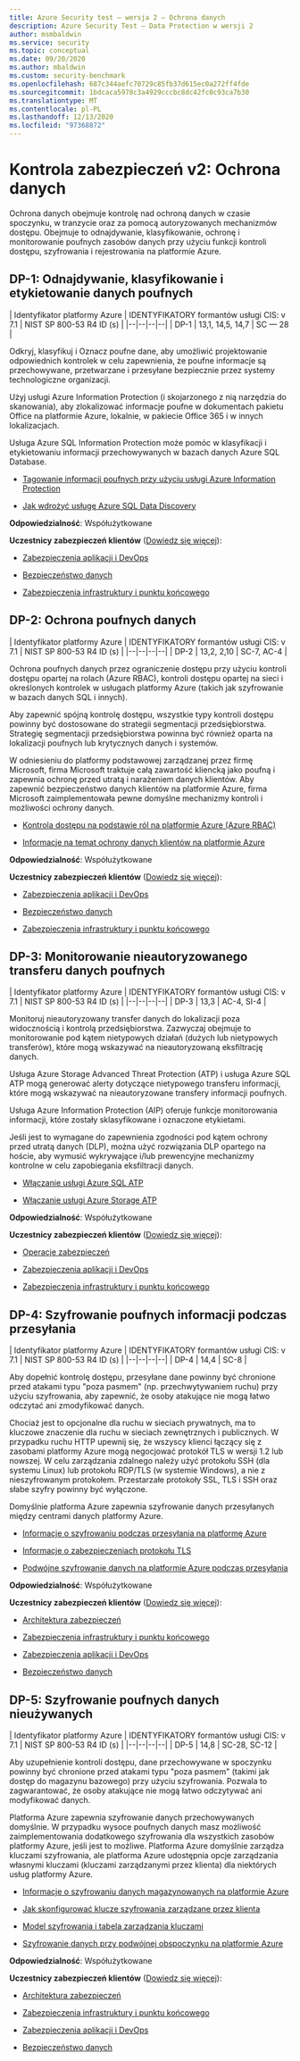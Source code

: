 ```yaml
---
title: Azure Security test — wersja 2 — Ochrona danych
description: Azure Security Test — Data Protection w wersji 2
author: msmbaldwin
ms.service: security
ms.topic: conceptual
ms.date: 09/20/2020
ms.author: mbaldwin
ms.custom: security-benchmark
ms.openlocfilehash: 687c344aefc70729c85fb37d615ec0a272ff4fde
ms.sourcegitcommit: 1bdcaca5978c3a4929cccbc8dc42fc0c93ca7b30
ms.translationtype: MT
ms.contentlocale: pl-PL
ms.lasthandoff: 12/13/2020
ms.locfileid: "97368872"
---
```

# <a name="security-control-v2-data-protection"></a>Kontrola zabezpieczeń v2: Ochrona danych

Ochrona danych obejmuje kontrolę nad ochroną danych w czasie spoczynku, w tranzycie oraz za pomocą autoryzowanych mechanizmów dostępu. Obejmuje to odnajdywanie, klasyfikowanie, ochronę i monitorowanie poufnych zasobów danych przy użyciu funkcji kontroli dostępu, szyfrowania i rejestrowania na platformie Azure.

## <a name="dp-1-discovery-classify-and-label-sensitive-data"></a>DP-1: Odnajdywanie, klasyfikowanie i etykietowanie danych poufnych

| Identyfikator platformy Azure | IDENTYFIKATORY formantów usługi CIS: v 7.1 | NIST SP 800-53 R4 ID (s) |
|--|--|--|--|
| DP-1 | 13,1, 14,5, 14,7 | SC — 28 |

Odkryj, klasyfikuj i Oznacz poufne dane, aby umożliwić projektowanie odpowiednich kontrolek w celu zapewnienia, że poufne informacje są przechowywane, przetwarzane i przesyłane bezpiecznie przez systemy technologiczne organizacji. 

Użyj usługi Azure Information Protection (i skojarzonego z nią narzędzia do skanowania), aby zlokalizować informacje poufne w dokumentach pakietu Office na platformie Azure, lokalnie, w pakiecie Office 365 i w innych lokalizacjach. 

Usługa Azure SQL Information Protection może pomóc w klasyfikacji i etykietowaniu informacji przechowywanych w bazach danych Azure SQL Database.

- [Tagowanie informacji poufnych przy użyciu usługi Azure Information Protection](/azure/information-protection/what-is-information-protection) 

- [Jak wdrożyć usługę Azure SQL Data Discovery](../../azure-sql/database/data-discovery-and-classification-overview.md)

**Odpowiedzialność**: Współużytkowane

**Uczestnicy zabezpieczeń klientów** ([Dowiedz się więcej](/azure/cloud-adoption-framework/organize/cloud-security#security-functions)):

- [Zabezpieczenia aplikacji i DevOps](/azure/cloud-adoption-framework/organize/cloud-security-application-security-devsecops)  

- [Bezpieczeństwo danych](/azure/cloud-adoption-framework/organize/cloud-security-data-security) 

- [Zabezpieczenia infrastruktury i punktu końcowego](/azure/cloud-adoption-framework/organize/cloud-security-infrastructure-endpoint)

## <a name="dp-2-protect-sensitive-data"></a>DP-2: Ochrona poufnych danych

| Identyfikator platformy Azure | IDENTYFIKATORY formantów usługi CIS: v 7.1 | NIST SP 800-53 R4 ID (s) |
|--|--|--|--|
| DP-2 | 13,2, 2,10 | SC-7, AC-4 |

Ochrona poufnych danych przez ograniczenie dostępu przy użyciu kontroli dostępu opartej na rolach (Azure RBAC), kontroli dostępu opartej na sieci i określonych kontrolek w usługach platformy Azure (takich jak szyfrowanie w bazach danych SQL i innych). 

Aby zapewnić spójną kontrolę dostępu, wszystkie typy kontroli dostępu powinny być dostosowane do strategii segmentacji przedsiębiorstwa. Strategię segmentacji przedsiębiorstwa powinna być również oparta na lokalizacji poufnych lub krytycznych danych i systemów.

W odniesieniu do platformy podstawowej zarządzanej przez firmę Microsoft, firma Microsoft traktuje całą zawartość kliencką jako poufną i zapewnia ochronę przed utratą i narażeniem danych klientów. Aby zapewnić bezpieczeństwo danych klientów na platformie Azure, firma Microsoft zaimplementowała pewne domyślne mechanizmy kontroli i możliwości ochrony danych.

- [Kontrola dostępu na podstawie ról na platformie Azure (Azure RBAC)](../../role-based-access-control/overview.md)

- [Informacje na temat ochrony danych klientów na platformie Azure](../fundamentals/protection-customer-data.md)

**Odpowiedzialność**: Współużytkowane

**Uczestnicy zabezpieczeń klientów** ([Dowiedz się więcej](/azure/cloud-adoption-framework/organize/cloud-security#security-functions)):

- [Zabezpieczenia aplikacji i DevOps](/azure/cloud-adoption-framework/organize/cloud-security-application-security-devsecops) 

- [Bezpieczeństwo danych](/azure/cloud-adoption-framework/organize/cloud-security-data-security)

- [Zabezpieczenia infrastruktury i punktu końcowego](/azure/cloud-adoption-framework/organize/cloud-security-infrastructure-endpoint)

## <a name="dp-3-monitor-for-unauthorized-transfer-of-sensitive-data"></a>DP-3: Monitorowanie nieautoryzowanego transferu danych poufnych

| Identyfikator platformy Azure | IDENTYFIKATORY formantów usługi CIS: v 7.1 | NIST SP 800-53 R4 ID (s) |
|--|--|--|--|
| DP-3 | 13,3 | AC-4, SI-4 |

Monitoruj nieautoryzowany transfer danych do lokalizacji poza widocznością i kontrolą przedsiębiorstwa. Zazwyczaj obejmuje to monitorowanie pod kątem nietypowych działań (dużych lub nietypowych transferów), które mogą wskazywać na nieautoryzowaną eksfiltrację danych. 

Usługa Azure Storage Advanced Threat Protection (ATP) i usługa Azure SQL ATP mogą generować alerty dotyczące nietypowego transferu informacji, które mogą wskazywać na nieautoryzowane transfery informacji poufnych. 

Usługa Azure Information Protection (AIP) oferuje funkcje monitorowania informacji, które zostały sklasyfikowane i oznaczone etykietami. 

Jeśli jest to wymagane do zapewnienia zgodności pod kątem ochrony przed utratą danych (DLP), można użyć rozwiązania DLP opartego na hoście, aby wymusić wykrywające i/lub prewencyjne mechanizmy kontrolne w celu zapobiegania eksfiltracji danych.

- [Włączanie usługi Azure SQL ATP](../../azure-sql/database/threat-detection-overview.md)

- [Włączanie usługi Azure Storage ATP](../../storage/common/azure-defender-storage-configure.md?tabs=azure-security-center)

**Odpowiedzialność**: Współużytkowane

**Uczestnicy zabezpieczeń klientów** ([Dowiedz się więcej](/azure/cloud-adoption-framework/organize/cloud-security#security-functions)):

- [Operacje zabezpieczeń](/azure/cloud-adoption-framework/organize/cloud-security) 

- [Zabezpieczenia aplikacji i DevOps](/azure/cloud-adoption-framework/organize/cloud-security-application-security-devsecops) 

- [Zabezpieczenia infrastruktury i punktu końcowego](/azure/cloud-adoption-framework/organize/cloud-security-infrastructure-endpoint)

## <a name="dp-4-encrypt-sensitive-information-in-transit"></a>DP-4: Szyfrowanie poufnych informacji podczas przesyłania

| Identyfikator platformy Azure | IDENTYFIKATORY formantów usługi CIS: v 7.1 | NIST SP 800-53 R4 ID (s) |
|--|--|--|--|
| DP-4 | 14,4 | SC-8 |

Aby dopełnić kontrolę dostępu, przesyłane dane powinny być chronione przed atakami typu "poza pasmem" (np. przechwytywaniem ruchu) przy użyciu szyfrowania, aby zapewnić, że osoby atakujące nie mogą łatwo odczytać ani zmodyfikować danych. 

Chociaż jest to opcjonalne dla ruchu w sieciach prywatnych, ma to kluczowe znaczenie dla ruchu w sieciach zewnętrznych i publicznych. W przypadku ruchu HTTP upewnij się, że wszyscy klienci łączący się z zasobami platformy Azure mogą negocjować protokół TLS w wersji 1.2 lub nowszej. W celu zarządzania zdalnego należy użyć protokołu SSH (dla systemu Linux) lub protokołu RDP/TLS (w systemie Windows), a nie z nieszyfrowanym protokołem. Przestarzałe protokoły SSL, TLS i SSH oraz słabe szyfry powinny być wyłączone.  

Domyślnie platforma Azure zapewnia szyfrowanie danych przesyłanych między centrami danych platformy Azure. 

- [Informacje o szyfrowaniu podczas przesyłania na platformę Azure](../fundamentals/encryption-overview.md#encryption-of-data-in-transit)

- [Informacje o zabezpieczeniach protokołu TLS](/security/engineering/solving-tls1-problem)

- [Podwójne szyfrowanie danych na platformie Azure podczas przesyłania](../fundamentals/double-encryption.md#data-in-transit)

**Odpowiedzialność**: Współużytkowane

**Uczestnicy zabezpieczeń klientów** ([Dowiedz się więcej](/azure/cloud-adoption-framework/organize/cloud-security#security-functions)):

- [Architektura zabezpieczeń](/azure/cloud-adoption-framework/organize/cloud-security-architecture) 

- [Zabezpieczenia infrastruktury i punktu końcowego](/azure/cloud-adoption-framework/organize/cloud-security-infrastructure-endpoint)

- [Zabezpieczenia aplikacji i DevOps](/azure/cloud-adoption-framework/organize/cloud-security-application-security-devsecops) 

- [Bezpieczeństwo danych](/azure/cloud-adoption-framework/organize/cloud-security-data-security)

## <a name="dp-5-encrypt-sensitive-data-at-rest"></a>DP-5: Szyfrowanie poufnych danych nieużywanych

| Identyfikator platformy Azure | IDENTYFIKATORY formantów usługi CIS: v 7.1 | NIST SP 800-53 R4 ID (s) |
|--|--|--|--|
| DP-5 | 14,8 | SC-28, SC-12 |

Aby uzupełnienie kontroli dostępu, dane przechowywane w spoczynku powinny być chronione przed atakami typu "poza pasmem" (takimi jak dostęp do magazynu bazowego) przy użyciu szyfrowania. Pozwala to zagwarantować, że osoby atakujące nie mogą łatwo odczytywać ani modyfikować danych. 

Platforma Azure zapewnia szyfrowanie danych przechowywanych domyślnie. W przypadku wysoce poufnych danych masz możliwość zaimplementowania dodatkowego szyfrowania dla wszystkich zasobów platformy Azure, jeśli jest to możliwe. Platforma Azure domyślnie zarządza kluczami szyfrowania, ale platforma Azure udostępnia opcje zarządzania własnymi kluczami (kluczami zarządzanymi przez klienta) dla niektórych usług platformy Azure.

- [Informacje o szyfrowaniu danych magazynowanych na platformie Azure](../fundamentals/encryption-atrest.md#encryption-at-rest-in-microsoft-cloud-services)

- [Jak skonfigurować klucze szyfrowania zarządzane przez klienta](../../storage/common/customer-managed-keys-configure-key-vault.md)

- [Model szyfrowania i tabela zarządzania kluczami](../fundamentals/encryption-models.md)

- [Szyfrowanie danych przy podwójnej obspoczynku na platformie Azure](../fundamentals/double-encryption.md#data-at-rest)

**Odpowiedzialność**: Współużytkowane

**Uczestnicy zabezpieczeń klientów** ([Dowiedz się więcej](/azure/cloud-adoption-framework/organize/cloud-security#security-functions)):

- [Architektura zabezpieczeń](/azure/cloud-adoption-framework/organize/cloud-security-architecture) 

- [Zabezpieczenia infrastruktury i punktu końcowego](/azure/cloud-adoption-framework/organize/cloud-security-infrastructure-endpoint)

- [Zabezpieczenia aplikacji i DevOps](/azure/cloud-adoption-framework/organize/cloud-security-application-security-devsecops)

- [Bezpieczeństwo danych](/azure/cloud-adoption-framework/organize/cloud-security-data-security)
